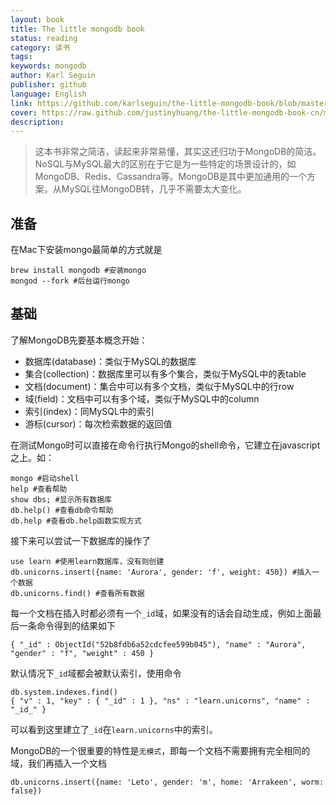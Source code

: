 ```yaml
---
layout: book
title: The little mongodb book
status: reading
category: 读书
tags: 
keywords: mongodb
author: Karl Seguin
publisher: github
language: English
link: https://github.com/karlseguin/the-little-mongodb-book/blob/master/en/mongodb.markdown
cover: https://raw.github.com/justinyhuang/the-little-mongodb-book-cn/master/title.png
description: 
---
```


> 这本书非常之简洁，读起来非常易懂，其实这还归功于MongoDB的简洁。NoSQL与MySQL最大的区别在于它是为一些特定的场景设计的，如MongoDB、Redis、Cassandra等。MongoDB是其中更加通用的一个方案，从MySQL往MongoDB转，几乎不需要太大变化。

## 准备
在Mac下安装mongo最简单的方式就是

    brew install mongodb #安装mongo
    mongod --fork #后台运行mongo

## 基础
了解MongoDB先要基本概念开始：

- 数据库(database)：类似于MySQL的数据库
- 集合(collection)：数据库里可以有多个集合，类似于MySQL中的表table
- 文档(document)：集合中可以有多个文档，类似于MySQL中的行row
- 域(field)：文档中可以有多个域，类似于MySQL中的column
- 索引(index)：同MySQL中的索引
- 游标(cursor)：每次检索数据的返回值

在测试Mongo时可以直接在命令行执行Mongo的shell命令，它建立在javascript之上。如：

    mongo #启动shell
    help #查看帮助
    show dbs; #显示所有数据库
    db.help() #查看db命令帮助
    db.help #查看db.help函数实现方式

接下来可以尝试一下数据库的操作了
    
    use learn #使用learn数据库，没有则创建
    db.unicorns.insert({name: 'Aurora', gender: 'f', weight: 450}) #插入一个数据
    db.unicorns.find() #查看所有数据

每一个文档在插入时都必须有一个`_id`域，如果没有的话会自动生成，例如上面最后一条命令得到的结果如下

    { "_id" : ObjectId("52b8fdb6a52cdcfee599b045"), "name" : "Aurora", "gender" : "f", "weight" : 450 }

默认情况下`_id`域都会被默认索引，使用命令

    db.system.indexes.find()
    { "v" : 1, "key" : { "_id" : 1 }, "ns" : "learn.unicorns", "name" : "_id_" }

可以看到这里建立了`_id`在`learn.unicorns`中的索引。

MongoDB的一个很重要的特性是`无模式`，即每一个文档不需要拥有完全相同的域，我们再插入一个文档

    db.unicorns.insert({name: 'Leto', gender: 'm', home: 'Arrakeen', worm: false})

